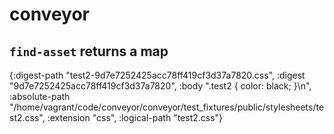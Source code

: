 # conveyor

## `find-asset` returns a map
{:digest-path "test2-9d7e7252425acc78ff419cf3d37a7820.css",
 :digest "9d7e7252425acc78ff419cf3d37a7820",
 :body ".test2 { color: black; }\n",
 :absolute-path "/home/vagrant/code/conveyor/conveyor/test_fixtures/public/stylesheets/test2.css",
 :extension "css",
 :logical-path "test2.css"}
